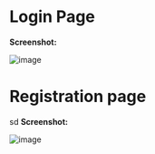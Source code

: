 # Login Page

**Screenshot:**

![image](https://github.com/sshyta/form-registration/assets/86688897/19949761-a152-4d50-967f-c6ea74a6143e)

# Registration page
sd
**Screenshot:**

![image](https://github.com/sshyta/form-registration/assets/86688897/a9445858-ba76-4db0-b871-146fb2cff7ba)
